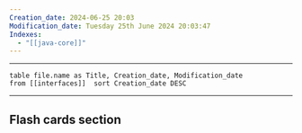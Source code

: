 ```yaml
---
Creation_date: 2024-06-25 20:03
Modification_date: Tuesday 25th June 2024 20:03:47
Indexes:
  - "[[java-core]]"
---
```


----

```dataview
table file.name as Title, Creation_date, Modification_date
from [[interfaces]]  sort Creation_date DESC
```


















---
## Flash cards section
